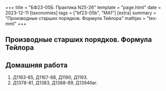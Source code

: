 +++
title = "БФ23-05Б: Практика N25-26"
template = "page.html"
date = 2023-12-11
[taxonomies]
tags = ["bf23-05b", "MA1"]
[extra]
summary = "Производные старших порядков. Формула Тейлора"
mathjax = "tex-mml"
+++

<!-- more -->

## Производные старших порядков. Формула Тейлора

## Домашняя работа

1. Д1163-65, Д1167-68, Д1190, Д1193.
2. Д1378-81, Д1383, Д1388-89, Д1394бвг.

